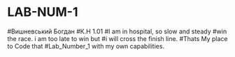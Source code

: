 # LAB-NUM-1
#Вишневський Богдан
#К.Н 1.01
#I am in hospital, so slow and steady #win the race. i am too late to win but #i will cross the finish line.
#Thats My place to Code that #Lab_Number_1 with my own capabilities.
